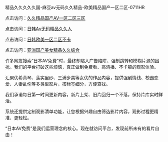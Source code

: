 精品久久久久久国-麻豆av无码久久精品-欧美精品国产一区二区-0711HR

点击访问：<a href="https://heiliaowt0d7p.pages.dev">久久精品国产AV一区二区三区</a>

点击访问：<a href="https://heiliaozj3tjd.pages.dev">日韩Aⅴ无码精品久久人</a>

点击访问：<a href="https://heiliaozj3tjd.pages.dev">日韩欧美一区二区不卡</a>

点击访问：<a href="https://heiliao2dmwwy.pages.dev">亚洲国产美女精品久久综合</a>



许多网友搜索“日本AV免费”时，最终却陷入广告陷阱、强制跳转和模糊片源的困扰。我们的平台打破这些烦恼，真正做到免费看、高清播、不卡顿的观影体验。

汇聚优希真琴、莲实里纱、三浦步美等女优的作品内容，提供强剧情线、校园恋爱、人妻乱伦等多类型影片，按标签细分，方便查找。

我们承诺每日第一时间更新内容，新片上架、旧片回归一个不落，保持片库实时鲜活。

系统还提供定制观影清单功能，让您根据兴趣自由筛选影片内容，观影过程更精准、更轻松。

“日本AV免费”是我们运营理念的核心。现在就访问平台，发现前所未有的看片自由！

<span style="display:none;">[Canonical link](https://github.com/lk20250711/riben207)</span>
